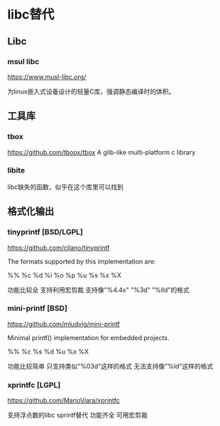 # libc替代

## Libc

### msul libc

https://www.musl-libc.org/

为linux嵌入式设备设计的轻量C库，强调静态编译时的体积。


## 工具库

### tbox

https://github.com/tboox/tbox
A glib-like multi-platform c library 



### libite

libc缺失的函数，似乎在这个库里可以找到



## 格式化输出

### tinyprintf [BSD/LGPL]

https://github.com/cjlano/tinyprintf

The formats supported by this implementation are:

%% %c %d %i %o %p %u %s %x %X

功能比较全 支持利用宏剪裁 支持像"%4.4x" "%3d" "%lld"的格式

### mini-printf [BSD]

https://github.com/mludvig/mini-printf

Minimal printf() implementation for embedded projects.

%% %c %s %d %u %x %X

功能比较简单 只支持类似"%03d"这样的格式 无法支持像"%ld"这样的格式

### xprintfc [LGPL]

https://github.com/MarioViara/xprintfc

支持浮点数的libc sprintf替代 功能齐全 可用宏剪裁


